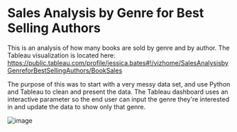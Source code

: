 # Sales Analysis by Genre for Best Selling Authors

This is an analysis of how many books are sold by genre and by author. The Tableau visualization is located here: https://public.tableau.com/profile/jessica.bates#!/vizhome/SalesAnalysisbyGenreforBestSellingAuthors/BookSales

The purpose of this was to start with a very messy data set, and use Python and Tableau to clean and present the data. The Tableau dashboard uses an interactive parameter so the end user can input the genre they're interested in and update the data to show only that genre. 

![image](https://user-images.githubusercontent.com/51967247/113464937-09c3d900-93f6-11eb-82a1-964a8abecdb2.png)

